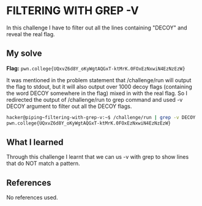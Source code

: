 # FILTERING WITH GREP -V
In this challenge I have to filter out all the lines containing "DECOY" and reveal the real flag.

## My solve
**Flag:** `pwn.college{UQxvZ6d8Y_oKyWgtAQGxT-ktMrK.0FOxEzNxwiN4EzNzEzW}`

It was mentioned in the problem statement that /challenge/run will output the flag to stdout, but it will also output over 1000 decoy flags (containing the word DECOY somewhere in the flag) mixed in with the real flag. So I redirected the output of /challenge/run to grep command and used -v DECOY argument to filter out all the DECOY flags.
```bash
hacker@piping~filtering-with-grep-v:~$ /challenge/run | grep -v DECOY
pwn.college{UQxvZ6d8Y_oKyWgtAQGxT-ktMrK.0FOxEzNxwiN4EzNzEzW}
```

## What I learned
Through this challenge I learnt that we can us -v with grep to show lines that do NOT match a pattern.

## References
No references used.

